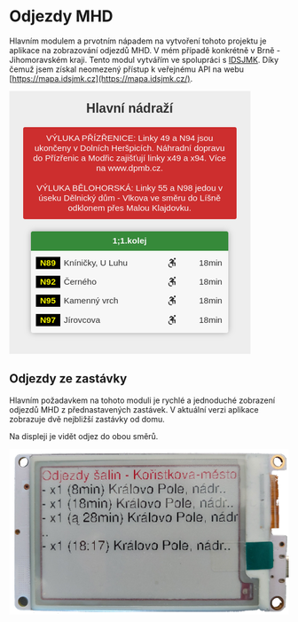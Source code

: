 # Odjezdy MHD

Hlavním modulem a&nbsp;prvotním nápadem na vytvoření tohoto projektu je aplikace na zobrazování odjezdů MHD. V&nbsp;mém případě konkrétně v&nbsp;Brně - Jihomoravském kraji. Tento modul vytvářím ve spolupráci s&nbsp;[IDSJMK](https://idsjmk.cz/). Díky čemuž jsem získal neomezený přístup k&nbsp;veřejnému API na webu [https://mapa.idsjmk.cz](https://mapa.idsjmk.cz/).

![](../media/aplikace/mhd-web.png)

## Odjezdy ze zastávky

Hlavním požadavkem na tohoto moduli je rychlé a&nbsp;jednoduché zobrazení odjezdů MHD z&nbsp;přednastavených zastávek.
V&nbsp;aktuální verzi aplikace zobrazuje dvě nejbližší zastávky od domu.

Na displeji je vidět odjez do obou směrů.

![](../media/panel/appSalina.png)